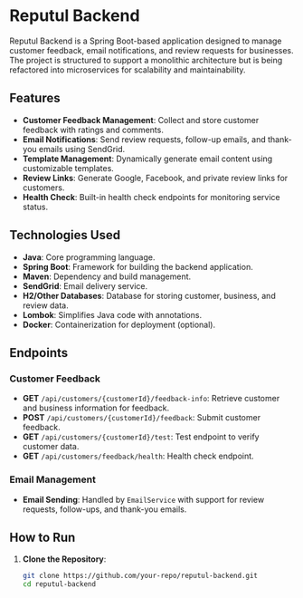 # Reputul Backend

Reputul Backend is a Spring Boot-based application designed to manage customer feedback, email notifications, and review requests for businesses. The project is structured to support a monolithic architecture but is being refactored into microservices for scalability and maintainability.

## Features

- **Customer Feedback Management**: Collect and store customer feedback with ratings and comments.
- **Email Notifications**: Send review requests, follow-up emails, and thank-you emails using SendGrid.
- **Template Management**: Dynamically generate email content using customizable templates.
- **Review Links**: Generate Google, Facebook, and private review links for customers.
- **Health Check**: Built-in health check endpoints for monitoring service status.

## Technologies Used

- **Java**: Core programming language.
- **Spring Boot**: Framework for building the backend application.
- **Maven**: Dependency and build management.
- **SendGrid**: Email delivery service.
- **H2/Other Databases**: Database for storing customer, business, and review data.
- **Lombok**: Simplifies Java code with annotations.
- **Docker**: Containerization for deployment (optional).

## Endpoints

### Customer Feedback
- **GET** `/api/customers/{customerId}/feedback-info`: Retrieve customer and business information for feedback.
- **POST** `/api/customers/{customerId}/feedback`: Submit customer feedback.
- **GET** `/api/customers/{customerId}/test`: Test endpoint to verify customer data.
- **GET** `/api/customers/feedback/health`: Health check endpoint.

### Email Management
- **Email Sending**: Handled by `EmailService` with support for review requests, follow-ups, and thank-you emails.

## How to Run

1. **Clone the Repository**:
   ```bash
   git clone https://github.com/your-repo/reputul-backend.git
   cd reputul-backend


